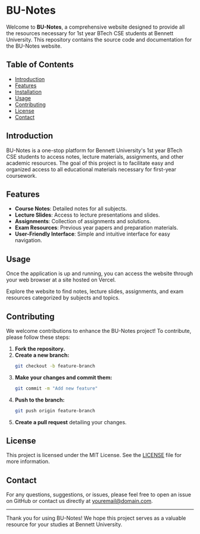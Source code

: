 # BU-Notes

Welcome to **BU-Notes**, a comprehensive website designed to provide all the resources necessary for 1st year BTech CSE students at Bennett University. This repository contains the source code and documentation for the BU-Notes website.

## Table of Contents

- [Introduction](#introduction)
- [Features](#features)
- [Installation](#installation)
- [Usage](#usage)
- [Contributing](#contributing)
- [License](#license)
- [Contact](#contact)

## Introduction

BU-Notes is a one-stop platform for Bennett University's 1st year BTech CSE students to access notes, lecture materials, assignments, and other academic resources. The goal of this project is to facilitate easy and organized access to all educational materials necessary for first-year coursework.

## Features

- **Course Notes**: Detailed notes for all subjects.
- **Lecture Slides**: Access to lecture presentations and slides.
- **Assignments**: Collection of assignments and solutions.
- **Exam Resources**: Previous year papers and preparation materials.
- **User-Friendly Interface**: Simple and intuitive interface for easy navigation.

## Usage

Once the application is up and running, you can access the website through your web browser at a site hosted on Vercel.

Explore the website to find notes, lecture slides, assignments, and exam resources categorized by subjects and topics.

## Contributing

We welcome contributions to enhance the BU-Notes project! To contribute, please follow these steps:

1. **Fork the repository.**
2. **Create a new branch:**
   ```bash
   git checkout -b feature-branch
   ```
3. **Make your changes and commit them:**
   ```bash
   git commit -m "Add new feature"
   ```
4. **Push to the branch:**
   ```bash
   git push origin feature-branch
   ```
5. **Create a pull request** detailing your changes.

## License

This project is licensed under the MIT License. See the [LICENSE](LICENSE) file for more information.

## Contact

For any questions, suggestions, or issues, please feel free to open an issue on GitHub or contact us directly at [youremail@domain.com](mailto:youremail@domain.com).

---

Thank you for using BU-Notes! We hope this project serves as a valuable resource for your studies at Bennett University.
